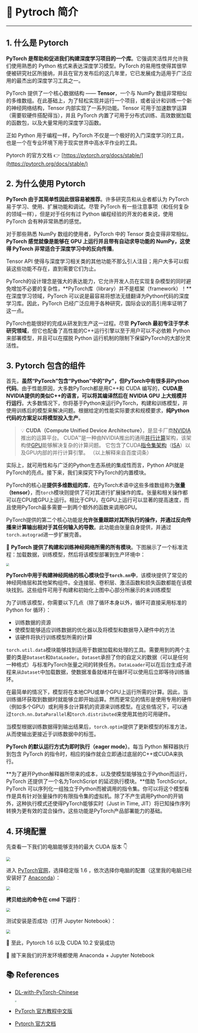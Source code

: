 # 🚀 Pytroch 简介

---

## 1. 什么是 Pytorch

**PyTorch 是帮助和促进我们构建深度学习项目的一个库**。它强调灵活性并允许我们使用熟悉的 Python 格式来表达深度学习模型。PyTorch 的易用性使得其很早便被研究社区所接纳，并且在官方发布后的这几年里，它已发展成为适用于广泛应用的最杰出的深度学习工具之一。

PyTorch 提供了一个核心数据结构 —— **Tensor**，一个与 NumPy 数组非常相似的多维数组。在此基础上，为了轻松实现并运行一个项目，或者设计和训练一个新的神经网络结构，Tensor 内部实现了一系列功能。Tensor 可用于加速数学运算（需要软硬件搭配得当），并且 PyTorch 内置了可用于分布式训练、高效数据加载的函数包，以及大量常用的深度学习函数。

正如 Python 用于编程一样，PyTorch 不仅是一个极好的入门深度学习的工具，也是一个在专业环境下用于现实世界中高水平作业的工具。

Pytorch 的官方文档 👉 [https://pytorch.org/docs/stable/](https://pytorch.org/docs/stable/)

## 2. 为什么使用 Pytorch

**PyTorch 由于其简单性因此很容易被推荐**。许多研究员和从业者都认为 PyTorch 易于学习、使用、扩展功能和调试。尽管 PyTorch 有一些注意事项（和任何复杂的领域一样），但是对于任何有过 Python 编程经验的开发的者来说，使用 PyTorch 会有种非常熟悉的感觉。

对于那些熟悉 NumPy 数组的使用者，PyTorch 中的 Tensor 类会变得非常相似。**PyTorch 感觉就像是能够在 GPU 上运行并且带有自动求导功能的 NumPy，这使得 PyTorch 非常适合于深度学习中的反向传播**。

Tensor API 使得与深度学习相关类的其他功能不那么引人注目；用户大多可以假装这些功能不存在，直到需要它们为止。

PyTorch的设计理念是强大的表达能力，它允许开发人员在实现复杂模型的同时避免增加不必要的复杂性，**PyTorch库（library）并不是框架（framework）！**在深度学习领域，PyTorch 可以说是最容易将想法无缝翻译为Python代码的深度学习库。因此，PyTorch 已经广泛应用于各种研究，国际会议的高引用率证明了这一点。

PyTorch也能很好的完成从研发到生产这一过程。尽管 **PyTorch 最初专注于学术研究领域**，但它也配备了高性能的C++运行引擎以至于用户可以不必依赖 Python 来部署模型，并且可以在摆脱 Python 运行机制的限制下保留PyTorch的大部分灵活性。

## 3. Pytorch 包含的组件

首先，**虽然“PyTorch”包含“Python”中的"Py"，但PyTorch中有很多非Python代码**。由于性能原因，大多数PyTorch都是用C++和 CUDA 编写的，**CUDA是NVIDIA提供的类似C++的语言，可以将其编译然后在 NVIDIA GPU 上大规模并行运行**。大多数情况下，你将基于Python来运行PyTorch，构建和训练模型，并使用训练后的模型来解决问题。根据给定的性能实际要求和规模要求，**纯Python代码的方案足以将模型投入生产**。

> 💡 **CUDA（Compute Unified Device Architecture）**，是显卡厂商[NVIDIA](https://baike.baidu.com/item/NVIDIA)推出的运算平台。 CUDA™是一种由NVIDIA推出的通用[并行计算](https://baike.baidu.com/item/并行计算/113443)架构，该架构使[GPU](https://baike.baidu.com/item/GPU)能够解决复杂的计算问题。 它包含了CUDA[指令集架构](https://baike.baidu.com/item/指令集架构)（[ISA](https://baike.baidu.com/item/ISA)）以及GPU内部的并行计算引擎。 （以上解释来自百度词条）

实际上，就可用性和与广泛的Python生态系统的集成性而言，Python API就是PyTorch的亮点。接下来，我们来探究下PyTorch的内置模块。

PyTorch的核心是**提供多维数组的库**，在PyTorch术语中这些多维数组称为**张量（tensor）**，而`torch`模块则提供了可对其进行扩展操作的库。张量和相关操作都可以在CPU或GPU上运行。相比于CPU，在GPU上运行可以显著的提高速度，而且使用PyTorch最多需要一到两个额外的函数来调用GPU。

PyTorch提供的第二个核心功能是**允许张量跟踪对其所执行的操作，并通过反向传播来计算输出相对于其任何输入的导数**。此功能由张量自身提供，并通过`torch.autograd`进一步扩展完善。

🤖 **PyTorch 提供了构建和训练神经网络所需的所有模块**。下图展示了一个标准流程：加载数据，训练模型，然后将该模型部署到生产环境中：

<img src="https://gitee.com/veal98/images/raw/master/img/20201018104104.png" style="zoom: 50%;" />

**PyTorch中用于构建神经网络的核心模块位于`torch.nn`中**，该模块提供了常见的神经网络层和其他架构组件。全连接层、卷积层、激活函数和损失函数都能在该模块找到。这些组件可用于构建和初始化上图中心部分所展示的未训练模型

为了训练该模型，你需要以下几点（除了循环本身以外，循环可直接采用标准的 Python for 循环）：

- 训练数据的资源
- 使模型能够适应训练数据的优化器以及将模型和数据导入硬件中的方法
- 该硬件将执行训练模型所需的计算

`torch.util.data`模块能够找到适用于数据加载和处理的工具。需要用到的两个主要的类是`Dataset`和`DataLoader`。`Dataset`承担了你的自定义的数据（可以是任何一种格式）与标准PyTorch张量之间的转换任务。`DataLoader`可以在后台生成子进程来从`Dataset`中加载数据，使数据准备就绪并在循环可以使用后立即等待训练循环。

在最简单的情况下，模型将在本地CPU或单个GPU上运行所需的计算。因此，当训练循环获取到数据时就能够立即开始运算。然而更常见的情形是使用专用的硬件（例如多个GPU）或利用多台计算机的资源来训练模型。在这些情况下，可以通过`torch.nn.DataParallel`和`torch.distributed`来使用其他的可用硬件。

当模型根据训练数据得到输出结果后，`torch.optim`提供了更新模型的标准方法，从而使输出更接近于训练数据中的标签。

**PyTorch 的默认运行方式为即时执行（eager mode）**。每当 Python 解释器执行到包含 PyTorch 的指令时，相应的操作就会立即通过底层的C++或CUDA来执行。 

**为了避开Python解释器所带来的成本，以及使模型能够独立于Python而运行，PyTorch 还提供了一个名为TorchScript 的延迟执行模块。**借助 TorchScript，PyTorch 可以序列化一组独立于Python而被调用的指令集。你可以将这个模型看作是具有针对张量操作的有限指令集的虚拟机。除了不产生调用Python的开销外，这种执行模式还使得PyTorch能够实时（Just in Time, JIT）将已知操作序列转换为更有效的混合操作。这些功能是PyTorch产品部署能力的基础。

## 4. 环境配置

先查看一下我们的电脑能够支持的最大 CUDA 版本 👇 

<img src="https://gitee.com/veal98/images/raw/master/img/20201018105936.png" style="zoom: 67%;" />

进入 [PyTorch官网](https://pytorch.org/)，选择稳定版 1.6 ，依次选择你电脑的配置（这里我的电脑已经安装好了 [Anaconda](https://www.anaconda.com/download/)）：

<img src="https://gitee.com/veal98/images/raw/master/img/20201018112618.png" style="zoom:67%;" />

**拷贝给出的命令在 cmd 下运行**：

<img src="https://gitee.com/veal98/images/raw/master/img/20201018112822.png" style="zoom: 67%;" />

测试安装是否成功（打开 Jupyter Notebook）：

<img src="https://gitee.com/veal98/images/raw/master/img/20201018115147.png" style="zoom:67%;" />

🎉 至此，Pytorch 1.6 以及 CUDA 10.2 安装成功

🚀 接下来我们的开发环境都使用 Anaconda + Jupyter Notebook

## 📚 References

- [DL-with-PyTorch-Chinese](https://tangshusen.me/Deep-Learning-with-PyTorch-Chinese/#/)

  <img src="https://gitee.com/veal98/images/raw/master/img/20201018102139.png" style="zoom:25%;" />
  
- [PyTorch 官方教程中文版](http://pytorch123.com/)

- [Pytorch 官方文档](https://pytorch.org/docs/stable/)